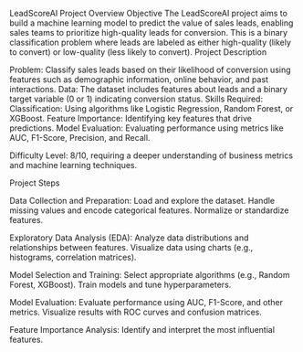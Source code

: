 LeadScoreAI Project Overview
Objective
The LeadScoreAI project aims to build a machine learning model to predict the value of sales leads, enabling sales teams to prioritize high-quality leads for conversion. This is a binary classification problem where leads are labeled as either high-quality (likely to convert) or low-quality (less likely to convert).
Project Description

Problem: Classify sales leads based on their likelihood of conversion using features such as demographic information, online behavior, and past interactions.
Data: The dataset includes features about leads and a binary target variable (0 or 1) indicating conversion status.
Skills Required:
Classification: Using algorithms like Logistic Regression, Random Forest, or XGBoost.
Feature Importance: Identifying key features that drive predictions.
Model Evaluation: Evaluating performance using metrics like AUC, F1-Score, Precision, and Recall.


Difficulty Level: 8/10, requiring a deeper understanding of business metrics and machine learning techniques.

Project Steps

Data Collection and Preparation:
Load and explore the dataset.
Handle missing values and encode categorical features.
Normalize or standardize features.


Exploratory Data Analysis (EDA):
Analyze data distributions and relationships between features.
Visualize data using charts (e.g., histograms, correlation matrices).


Model Selection and Training:
Select appropriate algorithms (e.g., Random Forest, XGBoost).
Train models and tune hyperparameters.


Model Evaluation:
Evaluate performance using AUC, F1-Score, and other metrics.
Visualize results with ROC curves and confusion matrices.


Feature Importance Analysis:
Identify and interpret the most influential features.


